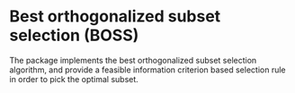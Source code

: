 # Best orthogonalized subset selection (BOSS)
The package implements the best orthogonalized subset selection algorithm, and provide a feasible information criterion based selection rule in order to pick the optimal subset. 
